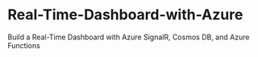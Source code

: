 # Real-Time-Dashboard-with-Azure
Build a Real-Time Dashboard with Azure SignalR, Cosmos DB, and Azure Functions
